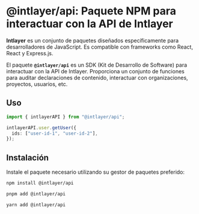 # @intlayer/api: Paquete NPM para interactuar con la API de Intlayer

**Intlayer** es un conjunto de paquetes diseñados específicamente para desarrolladores de JavaScript. Es compatible con frameworks como React, React y Express.js.

El paquete **`@intlayer/api`** es un SDK (Kit de Desarrollo de Software) para interactuar con la API de Intlayer. Proporciona un conjunto de funciones para auditar declaraciones de contenido, interactuar con organizaciones, proyectos, usuarios, etc.

## Uso

```ts
import { intlayerAPI } from "@intlayer/api";

intlayerAPI.user.getUser({
  ids: ["user-id-1", "user-id-2"],
});
```

## Instalación

Instale el paquete necesario utilizando su gestor de paquetes preferido:

```bash packageManager="npm"
npm install @intlayer/api
```

```bash packageManager="pnpm"
pnpm add @intlayer/api
```

```bash packageManager="yarn"
yarn add @intlayer/api
```
